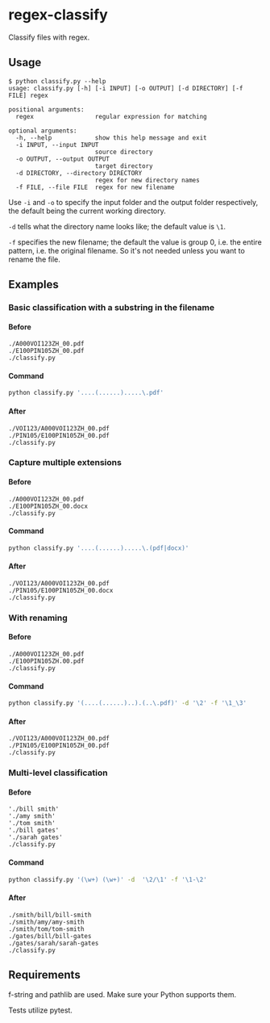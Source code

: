 # regex-classify

Classify files with regex.

## Usage

```
$ python classify.py --help
usage: classify.py [-h] [-i INPUT] [-o OUTPUT] [-d DIRECTORY] [-f FILE] regex

positional arguments:
  regex                 regular expression for matching

optional arguments:
  -h, --help            show this help message and exit
  -i INPUT, --input INPUT
                        source directory
  -o OUTPUT, --output OUTPUT
                        target directory
  -d DIRECTORY, --directory DIRECTORY
                        regex for new directory names
  -f FILE, --file FILE  regex for new filename
```

Use `-i` and `-o` to specify the input folder and the output folder respectively,
the default being the current working directory.

`-d` tells what the directory name looks like; the default value is `\1`.

`-f` specifies the new filename;
the default the value is group 0, i.e. the entire pattern, i.e. the original filename.
So it's not needed unless you want to rename the file.

## Examples

### Basic classification with a substring in the filename

#### Before
```
./A000VOI123ZH_00.pdf
./E100PIN105ZH_00.pdf
./classify.py
```

#### Command
```bash
python classify.py '....(......).....\.pdf'
```

#### After
```
./VOI123/A000VOI123ZH_00.pdf
./PIN105/E100PIN105ZH_00.pdf
./classify.py
```

### Capture multiple extensions

#### Before
```
./A000VOI123ZH_00.pdf
./E100PIN105ZH_00.docx
./classify.py
```

#### Command
```bash
python classify.py '....(......).....\.(pdf|docx)'
```

#### After
```
./VOI123/A000VOI123ZH_00.pdf
./PIN105/E100PIN105ZH_00.docx
./classify.py
```

### With renaming

#### Before
```
./A000VOI123ZH_00.pdf
./E100PIN105ZH.00.pdf
./classify.py
```

#### Command
```bash
python classify.py '(....(......)..).(..\.pdf)' -d '\2' -f '\1_\3'
```

#### After
```
./VOI123/A000VOI123ZH_00.pdf
./PIN105/E100PIN105ZH_00.pdf
./classify.py
```

### Multi-level classification

#### Before
```
'./bill smith'
'./amy smith'
'./tom smith'
'./bill gates'
'./sarah gates'
./classify.py
```

#### Command
```bash
python classify.py '(\w+) (\w+)' -d  '\2/\1' -f '\1-\2'
```

#### After
```
./smith/bill/bill-smith
./smith/amy/amy-smith
./smith/tom/tom-smith
./gates/bill/bill-gates
./gates/sarah/sarah-gates
./classify.py
```

## Requirements

f-string and pathlib are used. Make sure your Python supports them.

Tests utilize pytest.
